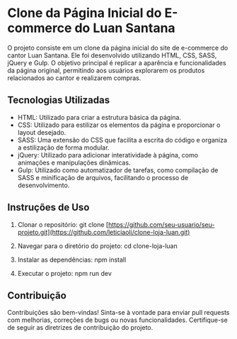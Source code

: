 # Clone da Página Inicial do E-commerce do Luan Santana

O projeto consiste em um clone da página inicial do site de e-commerce do cantor Luan Santana. Ele foi desenvolvido utilizando HTML, CSS, SASS, jQuery e Gulp. O objetivo principal é replicar a aparência e funcionalidades da página original, permitindo aos usuários explorarem os produtos relacionados ao cantor e realizarem compras.

## Tecnologias Utilizadas
- HTML: Utilizado para criar a estrutura básica da página.
- CSS: Utilizado para estilizar os elementos da página e proporcionar o layout desejado.
- SASS: Uma extensão do CSS que facilita a escrita do código e organiza a estilização de forma modular.
- jQuery: Utilizado para adicionar interatividade à página, como animações e manipulações dinâmicas.
- Gulp: Utilizado como automatizador de tarefas, como compilação de SASS e minificação de arquivos, facilitando o processo de desenvolvimento.

## Instruções de Uso

1. Clonar o repositório: 
git clone [https://github.com/seu-usuario/seu-projeto.git](https://github.com/leticiaoli/clone-loja-luan.git)

2. Navegar para o diretório do projeto:
cd clone-loja-luan 

3. Instalar as dependências:
npm install

4. Executar o projeto:
npm run dev

## Contribuição
Contribuições são bem-vindas! Sinta-se à vontade para enviar pull requests com melhorias, correções de bugs ou novas funcionalidades. Certifique-se de seguir as diretrizes de contribuição do projeto.
